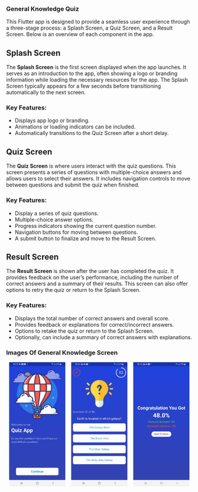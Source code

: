 ### General Knowledge Quiz
This Flutter app is designed to provide a seamless user experience through a three-stage process: a Splash Screen, a Quiz Screen, and a Result Screen. Below is an overview of each component in the app.

## Splash Screen

The **Splash Screen** is the first screen displayed when the app launches. It serves as an introduction to the app, often showing a logo or branding information while loading the necessary resources for the app. The Splash Screen typically appears for a few seconds before transitioning automatically to the next screen.

### Key Features:
- Displays app logo or branding.
- Animations or loading indicators can be included.
- Automatically transitions to the Quiz Screen after a short delay.

## Quiz Screen

The **Quiz Screen** is where users interact with the quiz questions. This screen presents a series of questions with multiple-choice answers and allows users to select their answers. It includes navigation controls to move between questions and submit the quiz when finished.

### Key Features:
- Display a series of quiz questions.
- Multiple-choice answer options.
- Progress indicators showing the current question number.
- Navigation buttons for moving between questions.
- A submit button to finalize and move to the Result Screen.

## Result Screen

The **Result Screen** is shown after the user has completed the quiz. It provides feedback on the user’s performance, including the number of correct answers and a summary of their results. This screen can also offer options to retry the quiz or return to the Splash Screen.

### Key Features:
- Displays the total number of correct answers and overall score.
- Provides feedback or explanations for correct/incorrect answers.
- Options to retake the quiz or return to the Splash Screen.
- Optionally, can include a summary of correct answers with explanations.

### Images Of General Knowledge Screen
<div style="display: flex; justify-content: space-around;">
  <img src="assets/a.jpg" alt="Image 1" style="width: 30%;"/>
  <img src="assets/b (2).jpg" alt="Image 2" style="width: 30%;"/>
  <img src="assets/d.jpg" alt="Image 3" style="width: 30%;"/>
</div>
